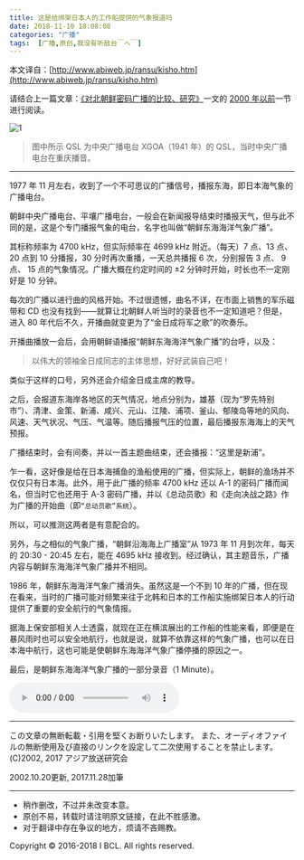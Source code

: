 ```yaml
---
title: 这是给绑架日本人的工作船提供的气象报道吗
date: 2018-11-10 18:08:08
categories: "广播"
tags:  [广播,原创,我没有听敌台￣へ￣]
---
```


本文译自：[http://www.abiweb.jp/ransu/kisho.htm](http://www.abiweb.jp/ransu/kisho.htm)

请结合上一篇文章：[《对北朝鲜密码广播的比较、研究》](https://ibcl.us/N.Korea-RandomBroadcasting_20181020/)一文的 [2000 年以前](https://ibcl.us/N.Korea-RandomBroadcasting_20181020/#2000-%E5%B9%B4%E4%BB%A5%E5%89%8D)一节进行阅读。

![1](https://cdn-image.ibcl.us/N.Korea-RandomBroadcasting_20181110/1.jpg)

> 图中所示 QSL 为中央广播电台 XGOA（1941 年）的 QSL，当时中央广播电台在重庆播音。

<!--more-->

---

1977 年 11 月左右，收到了一个不可思议的广播信号，播报东海，即日本海气象的广播电台。

朝鲜中央广播电台、平壤广播电台，一般会在新闻报导结束时播报天气，但与此不同的是，这是个专门播报气象的电台，名字也叫做“朝鲜东海海洋气象广播”。

其标称频率为 4700 kHz，但实际频率在 4699 kHz 附近。（每天）7 点、13 点、20 点到 10 分播报，30 分时再次重播，一天总共播报 6 次，分别报告 3 点、 9 点、 15 点的气象情况。广播大概在约定时间的 ±2 分钟时开始，时长也不一定刚好是 10 分钟。

每次的广播以进行曲的风格开始。不过很遗憾，曲名不详，在市面上销售的军乐磁带和 CD 也没有找到——就算让北朝鲜人听当时的录音也不一定知道吧？但是，进入 80 年代后不久，开播曲就变更为了“金日成将军之歌”的吹奏乐。

开播曲播放一会后，会用朝鲜语播报“朝鲜东海海洋气象广播”的台呼，以及：

> 以伟大的领袖金日成同志的主体思想，好好武装自己吧！

类似于这样的口号，另外还会介绍金日成主席的教导。

之后，会报道东海岸各地区的天气情况，地点分别为，雄基（现为“罗先特别市”）、清津、金策、新浦、咸兴、元山、江陵、浦项、釜山、郁陵岛等地的风向、风速、天气状况、气压、气温等。随后播报气压的位置，最后播报东海海上的天气预报。

广播结束时，会有间奏，并以一首主题曲结束，还会播报：“这里是新浦”。

乍一看，这好像是给在日本海捕鱼的渔船使用的广播，但实际上，朝鲜的渔场并不仅仅只有日本海。此外，用于此广播的频率 4700 kHz 还以 A-1 的密码广播而闻名，但当时它也还用于 A-3 密码广播，并以《总动员歌》和《走向决战之路》作为广播的开始曲（即`“总动员歌”系统`）。 

所以，可以推测这两者是有意配合的。

另外，与之相似的气象广播，“朝鲜沿海海上广播室”从 1973 年 11 月到次年，每天的 20:30 - 20:45 左右，能在 4695 kHz 接收到。经过确认，其主题音乐，广播内容与朝鲜东海海洋气象广播并不相同。

1986 年，朝鲜东海海洋气象广播消失。虽然这是一个不到 10 年的广播，但在现在看来，当时的广播可能对频繁来往于北韩和日本的工作船实施绑架日本人的行动提供了重要的安全航行的气象情报。

据海上保安部相关人士透露，就现在正在横滨展出的工作船的性能来看，即便是在暴风雨时也可以安全地航行，也就是说，就算不依靠这样的气象广播，也可以在日本海中航行，这也可能是使朝鲜东海海洋气象广播停播的原因之一。

最后，是朝鲜东海海洋气象广播的一部分录音（1 Minute）。

<audio src="https://cdn-media.ibcl.us/N.Korea-RandomBroadcasting_20181110/1.mp3" controls="controls"></audio>

---

この文章の無断転載・引用を堅くお断りいたします。
また、オーディオファイルの無断使用及び直接のリンクを設定して二次使用することを禁止します。
(C)2002, 2017 アジア放送研究会

2002.10.20更新, 2017.11.28加筆

---

 - 稍作删改，不过并未改变本意。
 - 原创不易，转载时请注明原文链接，在此不胜感激。
 - 对于翻译中存在争议的地方，烦请不吝赐教。

Copyright © 2016-2018 I BCL.
All rights reserved.